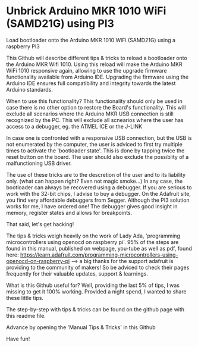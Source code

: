 # Unbrick Arduino MKR 1010 WiFi (SAMD21G) using PI3
 Load bootloader onto the Arduino MKR 1010 WiFi (SAMD21G) using a raspberry PI3

This Github will describe different tips & tricks to reload a bootloader onto the Arduino MKR Wifi 1010.
Using this reload will make the Arduino MKR WiFi 1010 responsive again, allowing to use the upgrade firmware functionality available from Arduino IDE. Upgrading the firmware using the Arduino IDE ensures full compatibility and integrity towards the latest Arduino standards.

When to use this functionality?
This functionality should only be used in case there is no other option to restore the Board's functionality.
This will exclude all scenarios where the Arduino MKR USB connection is still recognized by the PC.
This will exclude all scnearios where the user has access to a debugger, eg. the ATMEL ICE or the J-LINK

In case one is confronted with a responsive USB connection, but the USB is not enumerated by the computer, the user is adviced to first try multiple times to activate the 'bootloader state'. This is done by tapping twice the reset button on the board.
The user should also exclude the possiblity of a malfunctioning USB driver.

The use of these tricks are to the descretion of the user and to its liability only.
(what can happen right? Even not magic smoke...)
In any case, the bootloader can always be recovered using a debugger. If you are serious to work with the 32-bit chips, I advise to buy a debugger. On the Adafruit site, you find very affordable debuggers from Segger. Although the PI3 solution works for me, I have ordered one! The debugger gives good insight in memory, register states and allows for breakpoints.


That said, let's get hacking!

The tips & tricks weigh heavily on the work of Lady Ada, 'programming microcontrollers using openocd on raspberry pi'. 
95% of the steps are found in this manual, published on webpage, you-tube as well as pdf, found here:
https://learn.adafruit.com/programming-microcontrollers-using-openocd-on-raspberry-pi
--> a big thanks for the support adafruit is providing to the community of makers! So be adviced to check their pages frequently for their valuable updates, support & learnings.


What is this Github useful for?
 Well, providing the last 5% of tips, I was missing to get it 100% working. Provided a night spend, I wanted to share these little tips.

The step-by-step with tips & tricks can be found on the github page with this readme file.

Advance by opening the 'Manual Tips & Tricks' in this Github

 Have fun!
